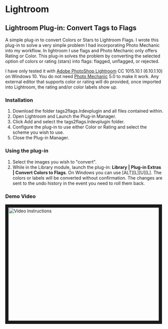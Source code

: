 # Lightroom
## Lightroom Plug-in: Convert Tags to Flags
A simple plug-in to convert Colors or Stars to Lightroom Flags. I wrote this plug-in to solve a very simple problem I had incorporating Photo Mechanic into my workflow. In lightroom I use flags and Photo Mechanic only offers Rating or Color. This plug-in solves the problem by converting the selected option of colors or rating (stars) into flags: flagged, unflagged, or rejected. 

I have only tested it with [Adobe PhotoShop Lightroom](http://www.adobe.com/products/photoshop-lightroom.html) CC 1015.10.1 (6.10.1.10) on Windows 10. You do not need [Photo Mechanic](http://www.camerabits.com/) 5.0 to make it work. Any external editor that supports color or rating will do provided, once imported into Lightroom, the rating and/or color labels show up.

### Installation
1. Download the folder tags2flags.lrdevplugin and all files contained within.
2. Open Lightroom and Launch the Plug-in Manager.
3. Click Add and select the tags2flags.lrdevplugin folder.
4. Configure the plug-in to use either Color or Rating and select the scheme you wish to use.
5. Close the Plug-in Manager.

### Using the plug-in
1. Select the images you wish to "convert".
2. While in the Library module, launch the plug-in: **Library | Plug-in Extras | Convert Colors to Flags**. On Windows you can use [ALT][L][U][L]. The colors or labels will be converted without confirmation. The changes are sent to the undo history in the event you need to roll them back.

### Demo Video
<a href="http://www.youtube.com/watch?feature=player_embedded&v=UtW6FXZ_GEU" target="_blank"><img src="http://img.youtube.com/vi/UtW6FXZ_GEU/0.jpg" alt="Video Instructions" width="480" height="360" border="10" /></a>


<!--More MD @ https://github.com/primer/markdown/blob/master/README.md -->